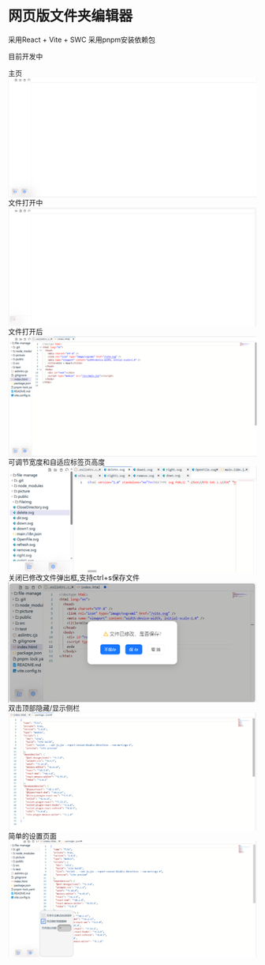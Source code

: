 # 网页版文件夹编辑器
采用React + Vite + SWC
采用pnpm安装依赖包

目前开发中
<div style="display:flex;flex-direction: column;">
    <span>主页</span>
    <img src="./picture/默认页面.png" width="100%" />
    <span>文件打开中</span>
    <img src="./picture/打开文件中.png" width="100%" />
    <span>文件打开后</span>
    <img src="./picture/打开后.png" width="100%"/>
    <span>可调节宽度和自适应标签页高度</span>
    <img src="./picture/可调节宽度和自适应标签页高度.png" width="100%"/>
    <span>关闭已修改文件弹出框,支持ctrl+s保存文件</span>
    <img src="./picture/关闭.png" width="100%"/>
    <span>双击顶部隐藏/显示侧栏</span>
    <img src="./picture/可隐藏侧栏.png" width="100%"/>
    <span>简单的设置页面</span>
    <img src="./picture/简单的设置.png" width="100%"/>
</div>

